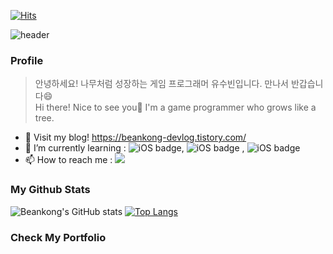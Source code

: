[![Hits](https://hits.seeyoufarm.com/api/count/incr/badge.svg?url=https%3A%2F%2Fgithub.com%2Fbeankong-github&count_bg=%238866D1&title_bg=%23555555&icon=&icon_color=%23E7E7E7&title=hits&edge_flat=false)](https://hits.seeyoufarm.com)

![header](https://capsule-render.vercel.app/api?type=waving&section=header&text=Welcome%20to%20My%20Github&fontSize=30&height=200&color=#884EA0)

### Profile
>안녕하세요! 나무처럼 성장하는 게임 프로그래머 유수빈입니다. 만나서 반갑습니다😄 </br>
>Hi there! Nice to see you🤗 I'm a game programmer who grows like a tree.

- 🏡 Visit my blog! https://beankong-devlog.tistory.com/
- 🌱 I’m currently learning : ![iOS badge](https://img.shields.io/badge/-C%20%2F%20C%2B%2B-pink), ![iOS badge](https://img.shields.io/badge/-WinAPI-9cf) ,   ![iOS badge](https://img.shields.io/badge/-DirectX11-%23FFC300)
- 📫 How to reach me :  <a href="mailto:subeenyoo1002@gmail.com"><img src="https://img.shields.io/badge/Gmail-d14836?style=flat-square&logo=Gmail&logoColor=white&link=subeenyoo1002@gmail.com"/></a>


### My Github Stats

![Beankong's GitHub stats](https://github-readme-stats.vercel.app/api?username=beankong-github&show_icons=true&theme=dracula)
[![Top Langs](https://github-readme-stats.vercel.app/api/top-langs/?username=beankong-github&layout=compact)](https://github.com/beankong-github/github-readme-stats)


### Check My Portfolio
